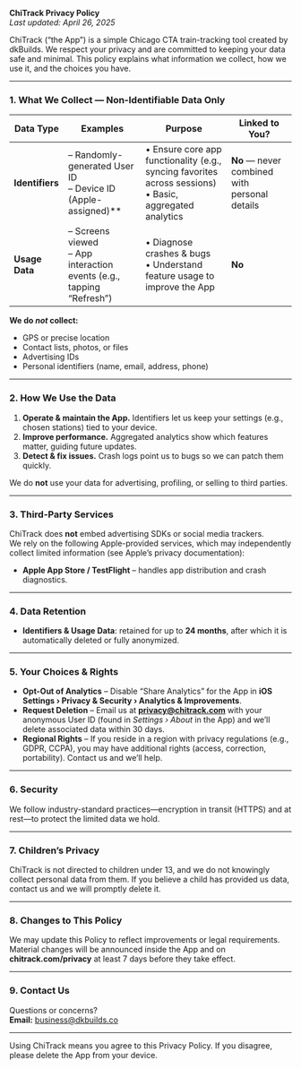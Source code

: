 **ChiTrack Privacy Policy**  
_Last updated: April 26, 2025_

ChiTrack (“the App”) is a simple Chicago CTA train-tracking tool created by dkBuilds. We respect your privacy and are committed to keeping your data safe and minimal. This policy explains what information we collect, how we use it, and the choices you have.

---

### 1.  What We Collect — Non-Identifiable Data Only

| Data Type | Examples | Purpose | Linked to You? |
|-----------|----------|---------|----------------|
| **Identifiers** | – Randomly-generated User ID<br>– Device ID (Apple-assigned)** | • Ensure core app functionality (e.g., syncing favorites across sessions)<br>• Basic, aggregated analytics | **No** — never combined with personal details |
| **Usage Data** | – Screens viewed<br>– App interaction events (e.g., tapping “Refresh”) | • Diagnose crashes & bugs<br>• Understand feature usage to improve the App | **No** |

**We do *not* collect:**  
* GPS or precise location  
* Contact lists, photos, or files  
* Advertising IDs  
* Personal identifiers (name, email, address, phone)

---

### 2.  How We Use the Data
1. **Operate & maintain the App.** Identifiers let us keep your settings (e.g., chosen stations) tied to your device.  
2. **Improve performance.** Aggregated analytics show which features matter, guiding future updates.  
3. **Detect & fix issues.** Crash logs point us to bugs so we can patch them quickly.

We do **not** use your data for advertising, profiling, or selling to third parties.

---

### 3.  Third-Party Services
ChiTrack does **not** embed advertising SDKs or social media trackers.  
We rely on the following Apple-provided services, which may independently collect limited information (see Apple’s privacy documentation):

* **Apple App Store / TestFlight** – handles app distribution and crash diagnostics.

---

### 4.  Data Retention
* **Identifiers & Usage Data**: retained for up to **24 months**, after which it is automatically deleted or fully anonymized.

---

### 5.  Your Choices & Rights
* **Opt-Out of Analytics** – Disable “Share Analytics” for the App in **iOS Settings › Privacy & Security › Analytics & Improvements**.  
* **Request Deletion** – Email us at **privacy@chitrack.com** with your anonymous User ID (found in _Settings › About_ in the App) and we’ll delete associated data within 30 days.  
* **Regional Rights** – If you reside in a region with privacy regulations (e.g., GDPR, CCPA), you may have additional rights (access, correction, portability). Contact us and we’ll help.

---

### 6.  Security
We follow industry-standard practices—encryption in transit (HTTPS) and at rest—to protect the limited data we hold.

---

### 7.  Children’s Privacy
ChiTrack is not directed to children under 13, and we do not knowingly collect personal data from them. If you believe a child has provided us data, contact us and we will promptly delete it.

---

### 8.  Changes to This Policy
We may update this Policy to reflect improvements or legal requirements. Material changes will be announced inside the App and on **chitrack.com/privacy** at least 7 days before they take effect.

---

### 9.  Contact Us
Questions or concerns?  
**Email:** business@dkbuilds.co 

---

Using ChiTrack means you agree to this Privacy Policy. If you disagree, please delete the App from your device.
